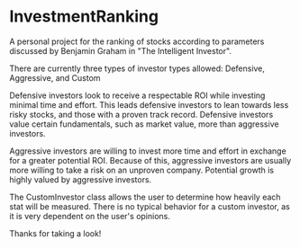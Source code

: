 # InvestmentRanking
A personal project for the ranking of stocks according to parameters discussed by Benjamin Graham in "The Intelligent Investor".

There are currently three types of investor types allowed: Defensive, Aggressive, and Custom

Defensive investors look to receive a respectable ROI while investing minimal time and effort.
This leads defensive investors to lean towards less risky stocks, and those with a proven track record.
Defensive investors value certain fundamentals, such as market value, more than aggressive investors.

Aggressive investors are willing to invest more time and effort in exchange for a greater potential ROI.
Because of this, aggressive investors are usually more willing to take a risk on an unproven company.
Potential growth is highly valued by aggressive investors.

The CustomInvestor class allows the user to determine how heavily each stat will be measured.
There is no typical behavior for a custom investor, as it is very dependent on the user's opinions.

Thanks for taking a look!

